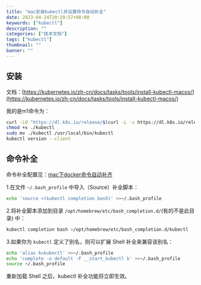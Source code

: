 ```yaml
---
title: "mac安装kubectl并设置命令自动补全"
date: 2023-04-24T20:29:57+08:00
keywords: ["kubectl"]
description: ""
categories: ["技术文档"]
tags: ["kubectl"]
thumbnail: ""
banner: ""
---
```


## 安装
文档：[https://kubernetes.io/zh-cn/docs/tasks/tools/install-kubectl-macos/](https://kubernetes.io/zh-cn/docs/tasks/tools/install-kubectl-macos/)

我的是m1命令为：
```bash
curl -LO "https://dl.k8s.io/release/$(curl -L -s https://dl.k8s.io/release/stable.txt)/bin/darwin/arm64/kubectl"
chmod +x ./kubectl
sudo mv ./kubectl /usr/local/bin/kubectl
kubectl version --client
```

## 命令补全
命令补全配置见：[mac下docker命令自动补齐](https://www.rushui.net/posts/docker-completion/)

1.在文件 `~/.bash_profile` 中导入（Source）补全脚本：
```bash
echo 'source <(kubectl completion bash)' >>~/.bash_profile
```
2.将补全脚本添加到目录 `/opt/homebrew/etc/bash_completion.d/`(有的不是此目录) 中：
```bash 
kubectl completion bash >/opt/homebrew/etc/bash_completion.d/kubectl
```
3.如果你为 `kubectl` 定义了别名，则可以扩展 Shell 补全来兼容该别名：
```bash
echo 'alias k=kubectl' >>~/.bash_profile
echo 'complete -o default -F __start_kubectl k' >>~/.bash_profile
source ~/.bash_profile
```
重新加载 Shell 之后，kubectl 补全功能将立即生效。
